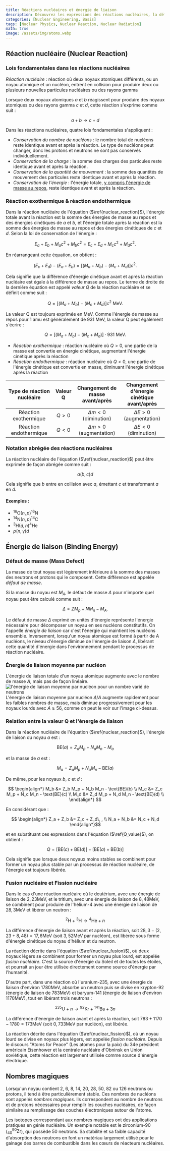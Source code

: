 ```yaml
---
title: Réactions nucléaires et énergie de liaison
description: Découvrez les expressions des réactions nucléaires, la définition de la valeur Q (Q-value), ainsi que les concepts de défaut de masse (mass defect) et d'énergie de liaison (binding energy).
categories: [Nuclear Engineering, Basis]
tags: [Nuclear Physics, Nuclear Reaction, Nuclear Radiation]
math: true
image: /assets/img/atoms.webp
---
```

## Réaction nucléaire (Nuclear Reaction)
### Lois fondamentales dans les réactions nucléaires
*Réaction nucléaire* : réaction où deux noyaux atomiques différents, ou un noyau atomique et un nucléon, entrent en collision pour produire deux ou plusieurs nouvelles particules nucléaires ou des rayons gamma

Lorsque deux noyaux atomiques $a$ et $b$ réagissent pour produire des noyaux atomiques ou des rayons gamma $c$ et $d$, cette réaction s'exprime comme suit :

$$ a + b \rightarrow c + d \tag{1} \label{nuclear_reaction}$$

Dans les réactions nucléaires, quatre lois fondamentales s'appliquent :

- *Conservation du nombre de nucléons* : le nombre total de nucléons reste identique avant et après la réaction. Le type de nucléons peut changer, donc les protons et neutrons ne sont pas conservés individuellement.
- *Conservation de la charge* : la somme des charges des particules reste identique avant et après la réaction.
- *Conservation de la quantité de mouvement* : la somme des quantités de mouvement des particules reste identique avant et après la réaction.
- *Conservation de l'énergie* : l'énergie totale, <u>y compris l'énergie de masse au repos</u>, reste identique avant et après la réaction.

### Réaction exothermique & réaction endothermique
Dans la réaction nucléaire de l'équation ($\ref{nuclear_reaction}$), l'énergie totale avant la réaction est la somme des énergies de masse au repos et des énergies cinétiques de $a$ et $b$, et l'énergie totale après la réaction est la somme des énergies de masse au repos et des énergies cinétiques de $c$ et $d$. Selon la loi de conservation de l'énergie :

$$ E_a + E_b + M_a c^2 + M_b c^2 = E_c + E_d + M_c c^2 + M_d c^2. $$

En réarrangeant cette équation, on obtient :

$$ (E_c + E_d) - (E_a + E_b) = [(M_a + M_b) - (M_c + M_d)]c^2. $$

Cela signifie que la différence d'énergie cinétique avant et après la réaction nucléaire est égale à la différence de masse au repos.
Le terme de droite de la dernière équation est appelé *valeur Q* de la réaction nucléaire et se définit comme suit :

$$ Q = [(M_a + M_b) - (M_c + M_d)]c^2 \ \text{MeV}.\tag{2} \label{Q_value} $$

La valeur Q est toujours exprimée en MeV. Comme l'énergie de masse au repos pour 1 amu est généralement de 931 MeV, la valeur Q peut également s'écrire :

$$ Q = [(M_a + M_b) - (M_c + M_d)]\cdot 931 \ \text{MeV}.\tag{3} $$

- *Réaction exothermique* : réaction nucléaire où $Q>0$, une partie de la masse est convertie en énergie cinétique, augmentant l'énergie cinétique après la réaction
- *Réaction endothermique* : réaction nucléaire où $Q<0$, une partie de l'énergie cinétique est convertie en masse, diminuant l'énergie cinétique après la réaction

| Type de réaction nucléaire | Valeur Q | Changement de <br>masse avant/après | Changement d'énergie <br>cinétique avant/après |
| :---: | :---: | :---: | :---: |
| Réaction exothermique | $Q>0$ | $\Delta m<0$ (diminution) | $\Delta E>0$ (augmentation) |
| Réaction endothermique | $Q<0$ | $\Delta m>0$ (augmentation) | $\Delta E<0$ (diminution) |

### Notation abrégée des réactions nucléaires
La réaction nucléaire de l'équation ($\ref{nuclear_reaction}$) peut être exprimée de façon abrégée comme suit :

$$ a(b, c)d $$

Cela signifie que $b$ entre en collision avec $a$, émettant $c$ et transformant $a$ en $d$.

#### Exemples :
- $^{16} \text{O}(n,p)^{16}\text{N}$
- $^{14} \text{N}(n,p)^{14}\text{C}$
- $^{3} \text{H}(d,n)^{4}\text{He}$
- $p(n,\gamma)d$

## Énergie de liaison (Binding Energy)
### Défaut de masse (Mass Defect)
La masse de tout noyau est légèrement inférieure à la somme des masses des neutrons et protons qui le composent. Cette différence est appelée *défaut de masse*.

Si la masse du noyau est $M_A$, le défaut de masse $\Delta$ pour n'importe quel noyau peut être calculé comme suit :

$$ \Delta = ZM_p + NM_n - M_A. $$

Le défaut de masse $\Delta$ exprimé en unités d'énergie représente l'énergie nécessaire pour décomposer un noyau en ses nucléons constitutifs. On l'appelle *énergie de liaison* car c'est l'énergie qui maintient les nucléons ensemble. Inversement, lorsqu'un noyau atomique est formé à partir de A nucléons, le niveau d'énergie diminue de l'énergie de liaison $\Delta$, libérant cette quantité d'énergie dans l'environnement pendant le processus de réaction nucléaire.

### Énergie de liaison moyenne par nucléon
L'énergie de liaison totale d'un noyau atomique augmente avec le nombre de masse $A$, mais pas de façon linéaire.  
![l'énergie de liaison moyenne par nucléon pour un nombre varié de neutrons](https://upload.wikimedia.org/wikipedia/commons/5/53/Binding_energy_curve_-_common_isotopes.svg)  
L'énergie de liaison moyenne par nucléon $\Delta/A$ augmente rapidement pour les faibles nombres de masse, mais diminue progressivement pour les noyaux lourds avec $A\geq56$, comme on peut le voir sur l'image ci-dessus.

### Relation entre la valeur Q et l'énergie de liaison
Dans la réaction nucléaire de l'équation ($\ref{nuclear_reaction}$), l'énergie de liaison du noyau $a$ est :

$$ \text{BE}(a) = Z_a M_p + N_a M_n - M_a $$

et la masse de $a$ est :

$$ M_a = Z_a M_p + N_a M_n - \text{BE}(a) $$

De même, pour les noyaux $b$, $c$ et $d$ :

$$ \begin{align*}
M_b &= Z_b M_p + N_b M_n - \text{BE}(b) \\
M_c &= Z_c M_p + N_c M_n - \text{BE}(c) \\
M_d &= Z_d M_p + N_d M_n - \text{BE}(d) \\
\end{align*} $$

En considérant que :

$$ \begin{align*}
Z_a + Z_b &= Z_c + Z_d\, , \\
N_a + N_b &= N_c + N_d
\end{align*}$$

et en substituant ces expressions dans l'équation ($\ref{Q_value}$), on obtient :

$$ Q = [\text{BE}(c) + \text{BE}(d)] - [\text{BE}(a) + \text{BE}(b)] $$

Cela signifie que lorsque deux noyaux moins stables se combinent pour former un noyau plus stable par un processus de réaction nucléaire, de l'énergie est toujours libérée.

### Fusion nucléaire et Fission nucléaire
Dans le cas d'une réaction nucléaire où le deutérium, avec une énergie de liaison de $2,23\text{MeV}$, et le tritium, avec une énergie de liaison de $8,48\text{MeV}$, se combinent pour produire de l'hélium-4 avec une énergie de liaison de $28,3\text{MeV}$ et libérer un neutron :

$$ ^2\text{H} + {^3\text{H}} \rightarrow {^4\text{He}} + n \tag{4} \label{nuclear_fusion}$$

La différence d'énergie de liaison avant et après la réaction, soit $28,3-(2,23+8,48)=17,6\text{MeV}$ (soit $3,52\text{MeV}$ par nucléon), est libérée sous forme d'énergie cinétique du noyau d'hélium et du neutron.

La réaction décrite dans l'équation ($\ref{nuclear_fusion}$), où deux noyaux légers se combinent pour former un noyau plus lourd, est appelée *fusion nucléaire*. C'est la source d'énergie du Soleil et de toutes les étoiles, et pourrait un jour être utilisée directement comme source d'énergie par l'humanité.

D'autre part, dans une réaction où l'uranium-235, avec une énergie de liaison d'environ $1780\text{MeV}$, absorbe un neutron puis se divise en krypton-92 (énergie de liaison de $783\text{MeV}$) et baryum-141 (énergie de liaison d'environ $1170\text{MeV}$), tout en libérant trois neutrons :

$$ {^{235}\text{U}} + n \rightarrow {^{92}\text{Kr}} + {^{141}\text{Ba}} + 3n \tag{5} \label{nuclear_fission}$$

La différence d'énergie de liaison avant et après la réaction, soit $783+1170-1780=173\text{MeV}$ (soit $0,733\text{MeV}$ par nucléon), est libérée.

La réaction décrite dans l'équation ($\ref{nuclear_fission}$), où un noyau lourd se divise en noyaux plus légers, est appelée *fission nucléaire*. Depuis le discours "Atoms for Peace" (Les atomes pour la paix) du 34e président américain Eisenhower et la centrale nucléaire d'Obninsk en Union soviétique, cette réaction est largement utilisée comme source d'énergie électrique.

## Nombres magiques
Lorsqu'un noyau contient 2, 6, 8, 14, 20, 28, 50, 82 ou 126 neutrons ou protons, il tend à être particulièrement stable. Ces nombres de nucléons sont appelés *nombres magiques*. Ils correspondent au nombre de neutrons et de protons nécessaires pour remplir les couches nucléaires, de façon similaire au remplissage des couches électroniques autour de l'atome.

Les isotopes correspondant aux nombres magiques ont des applications pratiques en génie nucléaire. Un exemple notable est le zirconium-90 ($^{90}_{40} \mathrm{Zr}$), qui possède 50 neutrons. Sa stabilité et sa faible capacité d'absorption des neutrons en font un matériau largement utilisé pour le gainage des barres de combustible dans les cœurs de réacteurs nucléaires.

